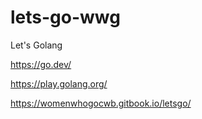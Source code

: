 # lets-go-wwg
Let's Golang

https://go.dev/

https://play.golang.org/

https://womenwhogocwb.gitbook.io/letsgo/


